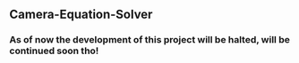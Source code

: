 ## Camera-Equation-Solver

### As of now the development of this project will be halted, will be continued soon tho!
